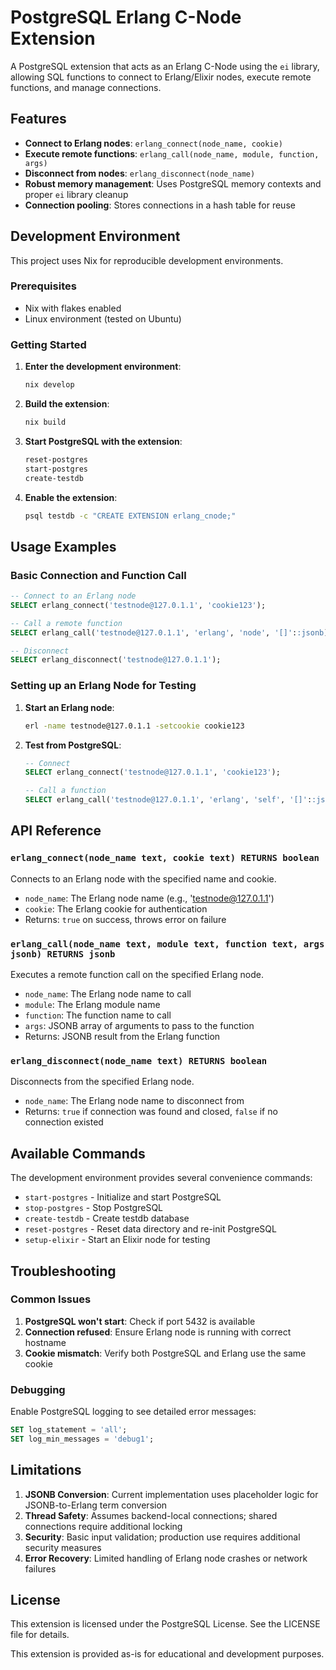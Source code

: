 # PostgreSQL Erlang C-Node Extension

A PostgreSQL extension that acts as an Erlang C-Node using the `ei` library, allowing SQL functions to connect to Erlang/Elixir nodes, execute remote functions, and manage connections.

## Features

- **Connect to Erlang nodes**: `erlang_connect(node_name, cookie)`
- **Execute remote functions**: `erlang_call(node_name, module, function, args)`
- **Disconnect from nodes**: `erlang_disconnect(node_name)`
- **Robust memory management**: Uses PostgreSQL memory contexts and proper `ei` library cleanup
- **Connection pooling**: Stores connections in a hash table for reuse

## Development Environment

This project uses Nix for reproducible development environments.

### Prerequisites

- Nix with flakes enabled
- Linux environment (tested on Ubuntu)

### Getting Started

1. **Enter the development environment**:
   ```bash
   nix develop
   ```

2. **Build the extension**:
   ```bash
   nix build
   ```

3. **Start PostgreSQL with the extension**:
   ```bash
   reset-postgres
   start-postgres
   create-testdb
   ```

4. **Enable the extension**:
   ```bash
   psql testdb -c "CREATE EXTENSION erlang_cnode;"
   ```

## Usage Examples

### Basic Connection and Function Call

```sql
-- Connect to an Erlang node
SELECT erlang_connect('testnode@127.0.1.1', 'cookie123');

-- Call a remote function
SELECT erlang_call('testnode@127.0.1.1', 'erlang', 'node', '[]'::jsonb);

-- Disconnect
SELECT erlang_disconnect('testnode@127.0.1.1');
```

### Setting up an Erlang Node for Testing

1. **Start an Erlang node**:
   ```bash
   erl -name testnode@127.0.1.1 -setcookie cookie123
   ```

2. **Test from PostgreSQL**:
   ```sql
   -- Connect
   SELECT erlang_connect('testnode@127.0.1.1', 'cookie123');
   
   -- Call a function
   SELECT erlang_call('testnode@127.0.1.1', 'erlang', 'self', '[]'::jsonb);
   ```

## API Reference

### `erlang_connect(node_name text, cookie text) RETURNS boolean`

Connects to an Erlang node with the specified name and cookie.

- `node_name`: The Erlang node name (e.g., 'testnode@127.0.1.1')
- `cookie`: The Erlang cookie for authentication
- Returns: `true` on success, throws error on failure

### `erlang_call(node_name text, module text, function text, args jsonb) RETURNS jsonb`

Executes a remote function call on the specified Erlang node.

- `node_name`: The Erlang node name to call
- `module`: The Erlang module name
- `function`: The function name to call
- `args`: JSONB array of arguments to pass to the function
- Returns: JSONB result from the Erlang function

### `erlang_disconnect(node_name text) RETURNS boolean`

Disconnects from the specified Erlang node.

- `node_name`: The Erlang node name to disconnect from
- Returns: `true` if connection was found and closed, `false` if no connection existed

## Available Commands

The development environment provides several convenience commands:

- `start-postgres` - Initialize and start PostgreSQL
- `stop-postgres` - Stop PostgreSQL
- `create-testdb` - Create testdb database
- `reset-postgres` - Reset data directory and re-init PostgreSQL
- `setup-elixir` - Start an Elixir node for testing

## Troubleshooting

### Common Issues

1. **PostgreSQL won't start**: Check if port 5432 is available
2. **Connection refused**: Ensure Erlang node is running with correct hostname
3. **Cookie mismatch**: Verify both PostgreSQL and Erlang use the same cookie

### Debugging

Enable PostgreSQL logging to see detailed error messages:

```sql
SET log_statement = 'all';
SET log_min_messages = 'debug1';
```

## Limitations

1. **JSONB Conversion**: Current implementation uses placeholder logic for JSONB-to-Erlang term conversion
2. **Thread Safety**: Assumes backend-local connections; shared connections require additional locking
3. **Security**: Basic input validation; production use requires additional security measures
4. **Error Recovery**: Limited handling of Erlang node crashes or network failures

## License

This extension is licensed under the PostgreSQL License. See the LICENSE file for details.

This extension is provided as-is for educational and development purposes. 